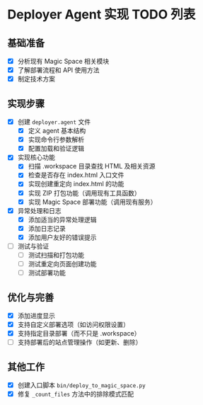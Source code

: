 # Deployer Agent 实现 TODO 列表

## 基础准备
- [x] 分析现有 Magic Space 相关模块
- [x] 了解部署流程和 API 使用方法
- [x] 制定技术方案

## 实现步骤
- [x] 创建 `deployer.agent` 文件
  - [x] 定义 agent 基本结构
  - [x] 实现命令行参数解析
  - [x] 配置加载和验证逻辑

- [x] 实现核心功能
  - [x] 扫描 .workspace 目录查找 HTML 及相关资源
  - [x] 检查是否存在 index.html 入口文件
  - [x] 实现创建重定向 index.html 的功能
  - [x] 实现 ZIP 打包功能（调用现有工具函数）
  - [x] 实现 Magic Space 部署功能（调用现有服务）

- [x] 异常处理和日志
  - [x] 添加适当的异常处理逻辑
  - [x] 添加日志记录
  - [x] 添加用户友好的错误提示

- [ ] 测试与验证
  - [ ] 测试扫描和打包功能
  - [ ] 测试重定向页面创建功能
  - [ ] 测试部署功能

## 优化与完善
- [x] 添加进度显示
- [x] 支持自定义部署选项（如访问权限设置）
- [x] 支持指定目录部署（而不只是 .workspace）
- [ ] 支持部署后的站点管理操作（如更新、删除）

## 其他工作
- [x] 创建入口脚本 `bin/deploy_to_magic_space.py`
- [x] 修复 `_count_files` 方法中的排除模式匹配 